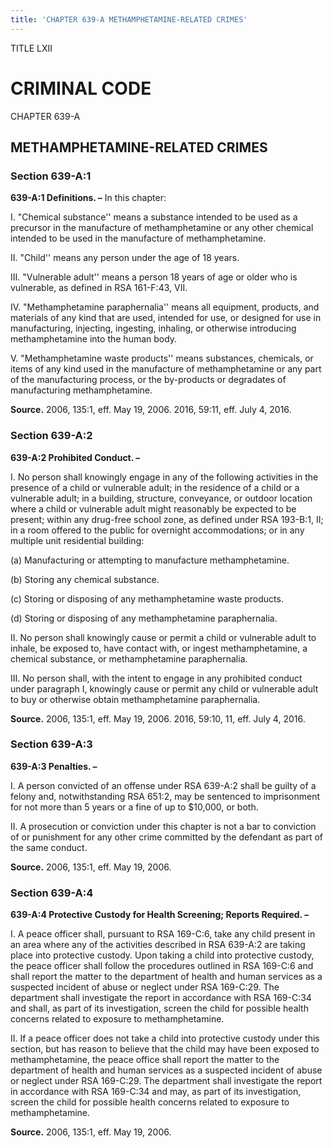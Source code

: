 ```yaml
---
title: 'CHAPTER 639-A METHAMPHETAMINE-RELATED CRIMES'
---
```


TITLE LXII
                                             
CRIMINAL CODE
=============

CHAPTER 639-A
                                             
METHAMPHETAMINE-RELATED CRIMES
------------------------------

### Section 639-A:1

 **639-A:1 Definitions. –** In this chapter:
                                             
 I. "Chemical substance'' means a substance intended to be used as a
precursor in the manufacture of methamphetamine or any other chemical
intended to be used in the manufacture of methamphetamine.
                                             
 II. "Child'' means any person under the age of 18 years.
                                             
 III. "Vulnerable adult'' means a person 18 years of age or older who
is vulnerable, as defined in RSA 161-F:43, VII.
                                             
 IV. "Methamphetamine paraphernalia'' means all equipment, products,
and materials of any kind that are used, intended for use, or designed
for use in manufacturing, injecting, ingesting, inhaling, or otherwise
introducing methamphetamine into the human body.
                                             
 V. "Methamphetamine waste products'' means substances, chemicals, or
items of any kind used in the manufacture of methamphetamine or any part
of the manufacturing process, or the by-products or degradates of
manufacturing methamphetamine.

**Source.** 2006, 135:1, eff. May 19, 2006. 2016, 59:11, eff. July 4,
2016.

### Section 639-A:2

 **639-A:2 Prohibited Conduct. –**
                                             
 I. No person shall knowingly engage in any of the following
activities in the presence of a child or vulnerable adult; in the
residence of a child or a vulnerable adult; in a building, structure,
conveyance, or outdoor location where a child or vulnerable adult might
reasonably be expected to be present; within any drug-free school zone,
as defined under RSA 193-B:1, II; in a room offered to the public for
overnight accommodations; or in any multiple unit residential building:
                                             
 (a) Manufacturing or attempting to manufacture methamphetamine.
                                             
 (b) Storing any chemical substance.
                                             
 (c) Storing or disposing of any methamphetamine waste products.
                                             
 (d) Storing or disposing of any methamphetamine paraphernalia.
                                             
 II. No person shall knowingly cause or permit a child or vulnerable
adult to inhale, be exposed to, have contact with, or ingest
methamphetamine, a chemical substance, or methamphetamine
paraphernalia.
                                             
 III. No person shall, with the intent to engage in any prohibited
conduct under paragraph I, knowingly cause or permit any child or
vulnerable adult to buy or otherwise obtain methamphetamine
paraphernalia.

**Source.** 2006, 135:1, eff. May 19, 2006. 2016, 59:10, 11, eff. July
4, 2016.

### Section 639-A:3

 **639-A:3 Penalties. –**
                                             
 I. A person convicted of an offense under RSA 639-A:2 shall be
guilty of a felony and, notwithstanding RSA 651:2, may be sentenced to
imprisonment for not more than 5 years or a fine of up to 
                                             $10,000, or
both.
                                             
 II. A prosecution or conviction under this chapter is not a bar to
conviction of or punishment for any other crime committed by the
defendant as part of the same conduct.

**Source.** 2006, 135:1, eff. May 19, 2006.

### Section 639-A:4

 **639-A:4 Protective Custody for Health Screening; Reports Required.
–**
                                             
 I. A peace officer shall, pursuant to RSA 169-C:6, take any child
present in an area where any of the activities described in RSA 639-A:2
are taking place into protective custody. Upon taking a child into
protective custody, the peace officer shall follow the procedures
outlined in RSA 169-C:6 and shall report the matter to the department of
health and human services as a suspected incident of abuse or neglect
under RSA 169-C:29. The department shall investigate the report in
accordance with RSA 169-C:34 and shall, as part of its investigation,
screen the child for possible health concerns related to exposure to
methamphetamine.
                                             
 II. If a peace officer does not take a child into protective custody
under this section, but has reason to believe that the child may have
been exposed to methamphetamine, the peace office shall report the
matter to the department of health and human services as a suspected
incident of abuse or neglect under RSA 169-C:29. The department shall
investigate the report in accordance with RSA 169-C:34 and may, as part
of its investigation, screen the child for possible health concerns
related to exposure to methamphetamine.

**Source.** 2006, 135:1, eff. May 19, 2006.
